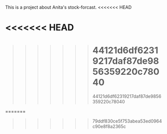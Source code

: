 This is a project about Anita's stock-forcast.
<<<<<<< HEAD

<<<<<<< HEAD
=======
>>>>>>> 44121d6df62319217daf87de9856359220c78040
>>>>>>> =======
>>>>>>> 44121d6df62319217daf87de9856359220c78040
>>>>>>
>>>>>>> 
=======
>>>>>>> 79ddf830ce5f753abea53ed0964c90e8f8a2365c
